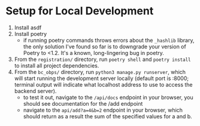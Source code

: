 # Setup for Local Development

1. Install asdf
2. Install poetry
   - if running poetry commands throws errors about the `_hashlib` library, the only solution I've found so far is to downgrade your version of Poetry to <1.2. It's a known, long-lingering bug in poetry.
3. From the `registration/` directory, run `poetry shell` and `poetry install` to install all project dependencies.
4. From the `bc_obps/` directory, run `python3 manage.py runserver`, which will start running the development server locally (default port is :8000; terminal output will indicate what localhost address to use to access the backend server). 
   - to test it out, navigate to the `/api/docs` endpoint in your browser, you should see documentation for the /add endpoint
   - navigate to the `api/add?a=4&b=2` endpoint in your browser, which should return as a result the sum of the specified values for a and b. 